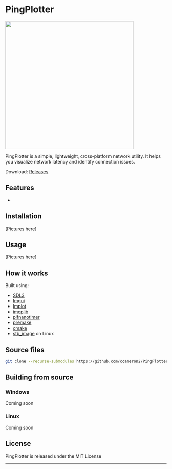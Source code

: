 # PingPlotter
<img src="https://github.com/user-attachments/assets/e5bee8e3-a8ac-4859-a8d6-6fc3a90c4b75" width="400" height="400" />

PingPlotter is a simple, lightweight, cross-platform network utility. It helps you visualize network latency and identify connection issues.

Download: [Releases](https://github.com/ccameron2/PingPlotter/releases)
## Features
- 

## Installation
[Pictures here]
## Usage
[Pictures here]
## How it works
Built using:
- [SDL3](https://github.com/libsdl-org/SDL)
- [Imgui](https://github.com/ocornut/imgui)
- [Implot](https://github.com/epezent/implot)
- [imcplib](https://github.com/markondej/cpp-icmplib)
- [plfnanotimer](https://github.com/mattreecebentley/plf_nanotimer)
- [premake](https://github.com/premake/premake-core)
- [cmake](https://github.com/Kitware/CMake)
- [stb_image](https://github.com/nothings/stb/blob/master/stb_image.h) on Linux

## Source files
```bash
git clone --recurse-submodules https://github.com/ccameron2/PingPlotter
```
## Building from source
### Windows
Coming soon
### Linux
Coming soon
## License

PingPlotter is released under the MIT License

---
